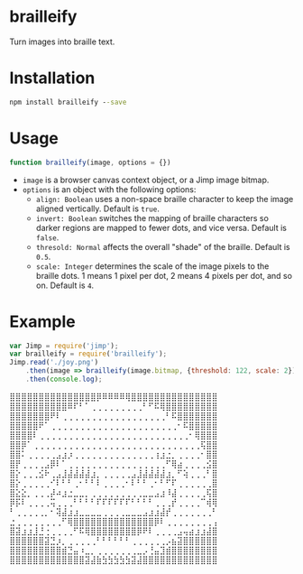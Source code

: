# brailleify
Turn images into braille text.

# Installation
```bat
npm install brailleify --save
```

# Usage
```js
function brailleify(image, options = {})
```
* `image` is a browser canvas context object, or a Jimp image bitmap.
* `options` is an object with the following options:
  * `align: Boolean` uses a non-space braille character to keep the image aligned vertically. Default is `true`.
  * `invert: Boolean` switches the mapping of braille characters so darker regions are mapped to fewer dots, and vice versa. Default is `false`.
  * `thresold: Normal` affects the overall "shade" of the braille. Default is `0.5`.
  * `scale: Integer` determines the scale of the image pixels to the braille dots. 1 means 1 pixel per dot, 2 means 4 pixels per dot, and so on. Default is `4`.

# Example
```js
var Jimp = require('jimp');
var brailleify = require('brailleify');
Jimp.read('./joy.png')
	.then(image => brailleify(image.bitmap, {threshold: 122, scale: 2}))
	.then(console.log);
```

⣿⣿⣿⣿⣿⣿⣿⣿⣿⣿⣿⣿⣿⣿⣿⡿⠿⠿⠿⠿⢿⣿⣿⣿⣿⣿⣿⣿⣿⣿⣿⣿⣿⣿⣿⣿
⣿⣿⣿⣿⣿⣿⣿⣿⣿⣿⠿⠏⠃⠁⢀⢀⢀⢀⢀⢀⢀⢀⢀⠃⠋⠯⢿⣿⣿⣿⣿⣿⣿⣿⣿⣿
⣿⣿⣿⣿⣿⣿⣿⠟⠇⢀⢀⢀⢀⢀⢀⢀⢀⢀⢀⢀⢀⢀⢀⢀⢀⢀⢀⠃⠯⣿⣿⣿⣿⣿⣿⣿
⣿⣿⣿⣿⣿⠟⠁⢀⢀⢀⢀⢀⢀⢀⢀⢀⢀⢀⢀⢀⢀⢀⢀⢀⢀⢀⢀⢀⢀⠂⠯⣿⣿⣿⣿⣿
⣿⣿⣿⣿⠇⢀⢀⢀⢀⢀⢀⢀⢀⢀⢀⢀⢀⢀⢀⢀⢀⢀⢀⢀⢀⢀⢀⢀⢀⢀⢀⠂⢿⣿⣿⣿
⣿⣿⡿⠁⢀⢀⢀⢀⢀⢀⢀⢀⢀⢀⢀⢀⢀⢀⢀⢀⢀⢀⢀⢀⢀⢀⢀⢀⢀⢀⢀⢀⢀⢯⣿⣿
⣿⣿⠅⢀⢀⢀⢀⢀⣠⣰⡰⢀⢀⢀⢀⢀⢀⢀⢀⢀⢀⢀⢀⢀⢀⢰⣰⣐⡀⢀⢀⢀⢀⠂⣿⣿
⣿⡟⢀⢀⢀⢀⣠⡿⠇⠁⢀⢀⢀⢀⢀⢀⢀⢀⢀⢀⢀⢀⢀⢀⢀⢀⢀⠋⢿⣴⢀⢀⢀⢀⣪⣿
⣿⡕⢀⢀⢀⣪⠗⢀⣠⣸⣼⣼⣼⣼⣰⡀⢀⢀⢀⢀⢀⣠⣸⣼⣼⣼⣼⣰⡀⠋⢵⢀⢀⢀⠃⣿
⣿⡕⢀⢀⢀⢀⢀⠊⠇⠃⠃⢀⠂⠃⠃⠇⢀⢀⢀⢀⠂⠇⠃⠃⢀⠂⠃⠋⠏⢀⢀⢀⢀⢀⢀⣿
⣿⣕⣕⡀⢀⢀⢀⡼⠴⣰⣐⣀⣀⡀⢀⢀⢀⢀⢀⢀⢀⢀⢀⣀⣀⣠⣰⠸⣼⢀⢀⢀⢀⢀⢯⣿
⡿⡯⠇⢀⢀⢀⢀⢭⢀⢀⢀⠃⠃⠃⠃⠏⠏⠏⠏⠏⠏⠃⠃⠃⠃⢀⢀⢀⡞⢀⢀⢀⢀⠉⢾⢿
⠃⢀⢀⢀⢀⢀⡀⠂⢽⣼⣰⣰⣀⣀⣀⣀⢀⢀⢀⢀⣀⣀⣀⣠⣰⣰⣼⡞⢀⢀⢀⢀⢀⢀⢀⠃
⣐⢀⢀⢀⢀⢀⢀⢀⢀⠋⢿⣿⣿⣿⣿⣿⣿⣿⣿⣿⣿⣿⣿⣿⣿⡿⠇⢀⢀⢀⢀⢀⢀⢀⢀⢠
⣿⣽⣰⣰⣸⣘⢐⢀⢀⢀⢀⠋⠯⢿⣿⣿⣿⣿⣿⣿⣿⣿⡿⠟⠇⢀⢀⢀⢀⣠⢤⣴⣰⣰⣼⣿
⣿⣿⣿⣿⣿⣿⣽⣙⡰⡀⢀⢀⢀⢀⢀⠃⠃⠃⠃⠃⠃⢀⢀⢀⢀⢀⢀⡠⣦⣽⣿⣿⣿⣿⣿⣿
⣿⣿⣿⣿⣿⣿⣿⣿⣿⣾⣙⣤⠰⣀⡀⢀⢀⢀⢀⢀⢀⢀⣀⡠⢘⣤⣹⣾⣿⣿⣿⣿⣿⣿⣿⣿
⣿⣿⣿⣿⣿⣿⣿⣿⣿⣿⣿⣿⣿⣽⣼⣷⣳⣳⣳⣳⣳⣽⣼⣿⣿⣿⣿⣿⣿⣿⣿⣿⣿⣿⣿⣿
